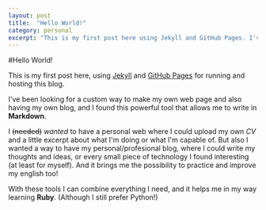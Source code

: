 ```yaml
---
layout: post
title:  "Hello World!"
category: personal
excerpt: "This is my first post here using Jekyll and GitHub Pages. I've been looking for a custom way to make my own web page and also having my own blog, and writing down using Markdown! And I found it here with Jekyll."
---
```

#Hello World!

This is my first post here, using [Jekyll](http://jekyllrb.com "Transform your plain text into static websites and blogs.") and [GitHub Pages](https://pages.github.com "Websites for you and your projects.") for running and hosting this blog.

I've been looking for a custom way to make my own web page and also having my own blog, and I found this powerful tool that allows me to write in **Markdown**.

I <strike>(needed)</strike> *wanted* to have a personal web where I could upload my own *CV* and a little excerpt about what I'm doing or what I'm capable of.
But also I wanted a way to have my personal/profesional blog, where I could write my thoughts and ideas, or every small piece of technology I found interesting (at least for myself). And it brings me the possibility to practice and improve my english too!

With these tools I can combine everything I need, and it helps me in my way learning **Ruby**. (Although I still prefer Python!)
